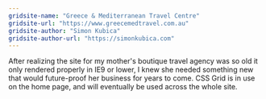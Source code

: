 ```yaml
---
gridsite-name: "Greece & Mediterranean Travel Centre"
gridsite-url: "https://www.greecemedtravel.com.au"
gridsite-author: "Simon Kubica"
gridsite-author-url: "https://simonkubica.com"
---
```


After realizing the site for my mother's boutique travel agency was so old it only rendered properly in IE9 or lower, I knew she needed something new that would future-proof her business for years to come. CSS Grid is in use on the home page, and will eventually be used across the whole site.
